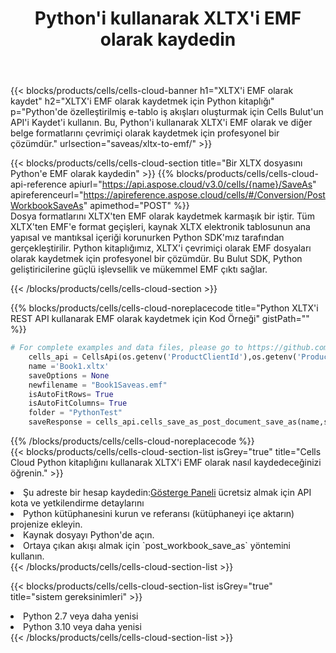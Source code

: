 ﻿---
title:  Python'i kullanarak XLTX'i EMF olarak kaydedin
description:  XLTX formatındaki dosyayı EMF formatındaki dosya olarak kaydetmek için Python için Aspose.Cells Cloud SDK'yı kullanma.
kwords: Excel, Save XLTX as EMF, REST, Python
howto: How to save XLTX as EMF using Aspose.Cells Cloud Python library.
---
{{< blocks/products/cells/cells-cloud-banner h1="XLTX\'i EMF olarak kaydet" h2="XLTX\'i EMF olarak kaydetmek için Python kitaplığı" p="Python\'de özelleştirilmiş e-tablo iş akışları oluşturmak için Cells Bulut\'un API\'i Kaydet\'i kullanın. Bu, Python\'i kullanarak XLTX\'i EMF olarak ve diğer belge formatlarını çevrimiçi olarak kaydetmek için profesyonel bir çözümdür." urlsection="saveas/xltx-to-emf/" >}}

{{< blocks/products/cells/cells-cloud-section title="Bir XLTX dosyasını Python\'e EMF olarak kaydedin" >}}
{{% blocks/products/cells/cells-cloud-api-reference apiurl="https://api.aspose.cloud/v3.0/cells/{name}/SaveAs" apireferenceurl="https://apireference.aspose.cloud/cells/#/Conversion/PostWorkbookSaveAs" apimethod="POST" %}}
<br/>
Dosya formatlarını XLTX'ten EMF olarak kaydetmek karmaşık bir iştir. Tüm XLTX'ten EMF'e format geçişleri, kaynak XLTX elektronik tablosunun ana yapısal ve mantıksal içeriği korunurken Python SDK'mız tarafından gerçekleştirilir. Python kitaplığımız, XLTX'i çevrimiçi olarak EMF dosyaları olarak kaydetmek için profesyonel bir çözümdür. Bu Bulut SDK, Python geliştiricilerine güçlü işlevsellik ve mükemmel EMF çıktı sağlar.

{{< /blocks/products/cells/cells-cloud-section >}}

{{% blocks/products/cells/cells-cloud-noreplacecode title="Python XLTX\'i REST API kullanarak EMF olarak kaydetmek için Kod Örneği" gistPath="" %}}
  
```python
# For complete examples and data files, please go to https://github.com/aspose-cells-cloud/aspose-cells-cloud-python/
    cells_api = CellsApi(os.getenv('ProductClientId'),os.getenv('ProductClientSecret'))
    name ='Book1.xltx'    
    saveOptions = None
    newfilename = "Book1Saveas.emf"
    isAutoFitRows= True
    isAutoFitColumns= True
    folder = "PythonTest"
    saveResponse = cells_api.cells_save_as_post_document_save_as(name,save_options=saveOptions, newfilename=(folder +'/' + newfilename),folder=folder)
```
  
{{% /blocks/products/cells/cells-cloud-noreplacecode %}}
<br/>
{{< blocks/products/cells/cells-cloud-section-list isGrey="true" title="Cells Cloud Python kitaplığını kullanarak XLTX\'i EMF olarak nasıl kaydedeceğinizi öğrenin." >}}
<li> Şu adreste bir hesap kaydedin:<a href="https://dashboard.aspose.cloud/">Gösterge Paneli</a> ücretsiz almak için API kota ve yetkilendirme detaylarını</li>
<li>Python kütüphanesini kurun ve referansı (kütüphaneyi içe aktarın) projenize ekleyin.</li>
<li>Kaynak dosyayı Python'de açın.</li>
<li>Ortaya çıkan akışı almak için `post_workbook_save_as` yöntemini kullanın.</li>
{{< /blocks/products/cells/cells-cloud-section-list >}}

{{< blocks/products/cells/cells-cloud-section-list isGrey="true" title="sistem gereksinimleri" >}}
<li>Python 2.7 veya daha yenisi</li>
<li>Python 3.10 veya daha yenisi</li>
{{< /blocks/products/cells/cells-cloud-section-list >}}
